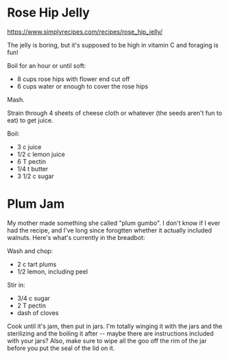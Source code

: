 # Rose Hip Jelly
https://www.simplyrecipes.com/recipes/rose_hip_jelly/

The jelly is boring, but it's supposed to be high in vitamin C and foraging is fun!

Boil for an hour or until soft:
- 8 cups rose hips with flower end cut off
- 6 cups water or enough to cover the rose hips

Mash.

Strain through 4 sheets of cheese cloth or whatever (the seeds aren't fun to eat) to get juice.

Boil:
- 3 c juice
- 1/2 c lemon juice
- 6 T pectin
- 1/4 t butter
- 3 1/2 c sugar

# Plum Jam
My mother made something she called "plum gumbo". I don't know if I ever had the recipe, and I've long since forogtten whether it actually included walnuts. Here's what's currently in the breadbot:

Wash and chop:
- 2 c tart plums
- 1/2 lemon, including peel

Stir in:
- 3/4 c sugar
- 2 T pectin
- dash of cloves

Cook until it's jam, then put in jars. I'm totally winging it with the jars and the sterilizing and the boiling it after -- maybe there are instructions included with your jars? Also, make sure to wipe all the goo off the rim of the jar before you put the seal of the lid on it.
